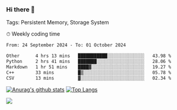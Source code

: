 ### Hi there 👋

Tags: Persistent Memory, Storage System

<!--

[![Anurag's github stats](https://github-readme-stats.vercel.app/api?username=wwyf)](https://github.com/anuraghazra/github-readme-stats)

[![Anurag's github stats](https://github-readme-stats.vercel.app/api?username=wwyf&count_private=true)](https://github.com/anuraghazra/github-readme-stats)


[![Top Langs](https://github-readme-stats.vercel.app/api/top-langs/?username=wwyf&count_private=true&&hide=jupyter%20notebook,html)](https://github.com/anuraghazra/github-readme-stats)



-->


⏱ Weekly coding time

<!--START_SECTION:waka-->

```txt
From: 24 September 2024 - To: 01 October 2024

Other      4 hrs 13 mins   ███████████░░░░░░░░░░░░░░   43.98 %
Python     2 hrs 41 mins   ███████░░░░░░░░░░░░░░░░░░   28.06 %
Markdown   1 hr 51 mins    ████▓░░░░░░░░░░░░░░░░░░░░   19.27 %
C++        33 mins         █▒░░░░░░░░░░░░░░░░░░░░░░░   05.78 %
CSV        13 mins         ▓░░░░░░░░░░░░░░░░░░░░░░░░   02.34 %
```

<!--END_SECTION:waka-->



[![Anurag's github stats](https://github-readme-stats.vercel.app/api?username=wwyf&count_private=true&show_icons=true&hide_border=true)](https://github.com/anuraghazra/github-readme-stats) [![Top Langs](https://github-readme-stats.vercel.app/api/top-langs/?username=wwyf&count_private=true&hide=jupyter%20notebook,html,OpenEdge%20ABL&langs_count=10&layout=compact&hide_border=true)](https://github.com/anuraghazra/github-readme-stats)

<!--

[![willianrod's wakatime stats](https://github-readme-stats.vercel.app/api/wakatime?username=wwyf)](https://github.com/anuraghazra/github-readme-stats)


-->

![](https://hit.yhype.me/github/profile?user_id=23121291)
